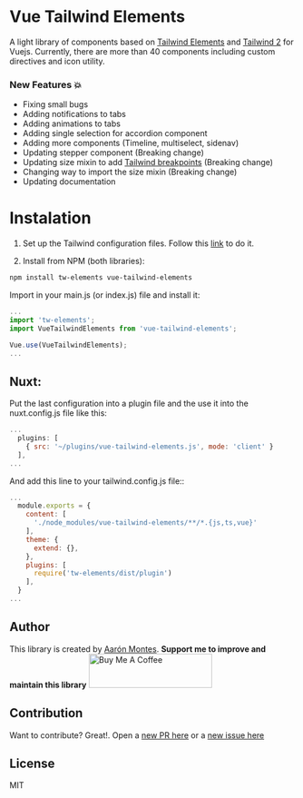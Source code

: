 # Vue Tailwind Elements
A light library of components based on [Tailwind Elements](https://tailwind-elements.com/) and [Tailwind 2](https://v2.tailwindcss.com/) for Vuejs.
Currently, there are more than 40 components including custom directives and icon utility.

### New Features 💥
* Fixing small bugs
* Adding notifications to tabs
* Adding animations to tabs
* Adding single selection for accordion component
* Adding more components (Timeline, multiselect, sidenav)
* Updating stepper component (Breaking change)
* Updating size mixin to add [Tailwind breakpoints](https://v2.tailwindcss.com/docs/breakpoints) (Breaking change)
* Changing way to import the size mixin (Breaking change)
* Updating documentation

# Instalation

1. Set up the Tailwind configuration files. Follow this [link](https://tailwindcss.com/docs/installation/using-postcss) to do it.

2. Install from NPM (both libraries):  
```bash
npm install tw-elements vue-tailwind-elements
```
Import in your main.js (or index.js) file and install it:

```javascript
...
import 'tw-elements';
import VueTailwindElements from 'vue-tailwind-elements';

Vue.use(VueTailwindElements);
...
```

## Nuxt:
Put the last configuration into a plugin file and the use it into the nuxt.config.js file like this:

```javascript
...
  plugins: [
    { src: '~/plugins/vue-tailwind-elements.js', mode: 'client' }
  ],
...

```

And add this line to your tailwind.config.js file::

```javascript
...
  module.exports = {
    content: [
      './node_modules/vue-tailwind-elements/**/*.{js,ts,vue}'
    ],
    theme: {
      extend: {},
    },
    plugins: [
      require('tw-elements/dist/plugin')
    ],
  }
...

```

## Author

This library is created by [Aarón Montes](https://ajomuch92.site/ "Aarón Montes"). 
**Support me to improve and maintain this library**
<a href="https://www.buymeacoffee.com/ajomuch92" target="_blank"><img src="https://cdn.buymeacoffee.com/buttons/v2/default-blue.png" alt="Buy Me A Coffee" style="height: 60px !important;width: 217px !important;" ></a>

## Contribution

Want to contribute? Great!. Open a [new PR here](https://github.com/ajomuch92/vue-tailwind-elements/pulls) or a [new issue here](https://github.com/ajomuch92/vue-tailwind-elements/issues)

## License
MIT
